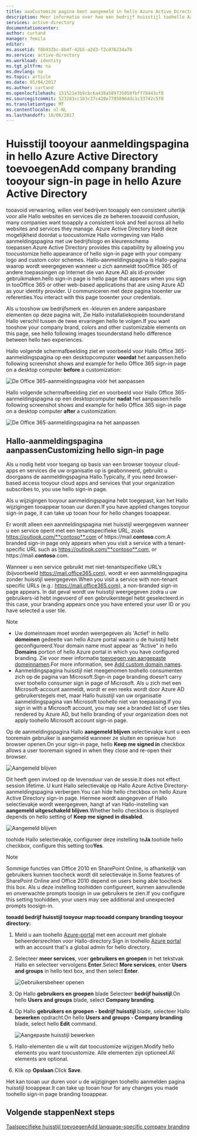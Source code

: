```yaml
---
title: aaaCustomize pagina bent aangemeld in hello Azure Active Directory | Microsoft Docs
description: Meer informatie over hoe een bedrijf huisstijl toohello Azure aanmelden pagina tooadd
services: active-directory
documentationcenter: 
author: curtand
manager: femila
editor: 
ms.assetid: f8b932bc-8b4f-42b5-a2d3-f2c076234a78
ms.service: active-directory
ms.workload: identity
ms.tgt_pltfrm: na
ms.devlang: na
ms.topic: article
ms.date: 05/04/2017
ms.author: curtand
ms.openlocfilehash: 151521e3b9cbc6a438a589735058fbff78443cf8
ms.sourcegitcommit: 523283cc1b3c37c428e77850964dc1c33742c5f0
ms.translationtype: MT
ms.contentlocale: nl-NL
ms.lasthandoff: 10/06/2017
---
```

# <a name="add-company-branding-tooyour-sign-in-page-in-hello-azure-active-directory"></a><span data-ttu-id="c5ff4-103">Huisstijl tooyour aanmeldingspagina in hello Azure Active Directory toevoegen</span><span class="sxs-lookup"><span data-stu-id="c5ff4-103">Add company branding tooyour sign-in page in hello Azure Active Directory</span></span>
<span data-ttu-id="c5ff4-104">tooavoid verwarring, willen veel bedrijven tooapply een consistent uiterlijk voor alle Hallo websites en services die ze beheren.</span><span class="sxs-lookup"><span data-stu-id="c5ff4-104">tooavoid confusion, many companies want tooapply a consistent look and feel across all hello websites and services they manage.</span></span> <span data-ttu-id="c5ff4-105">Azure Active Directory biedt deze mogelijkheid doordat u toocustomize Hallo vormgeving van Hallo aanmeldingspagina met uw bedrijfslogo en kleurenschema toepassen.</span><span class="sxs-lookup"><span data-stu-id="c5ff4-105">Azure Active Directory provides this capability by allowing you toocustomize hello appearance of hello sign-in page with your company logo and custom color schemes.</span></span> <span data-ttu-id="c5ff4-106">Hallo-aanmeldingspagina is Hallo-pagina waarop wordt weergegeven wanneer u zich aanmeldt tooOffice 365 of andere toepassingen op Internet die van Azure AD als id-provider gebruikmaken.</span><span class="sxs-lookup"><span data-stu-id="c5ff4-106">hello sign-in page is hello page that appears when you sign in tooOffice 365 or other web-based applications that are using Azure AD as your identity provider.</span></span> <span data-ttu-id="c5ff4-107">U communiceren met deze pagina tooenter uw referenties.</span><span class="sxs-lookup"><span data-stu-id="c5ff4-107">You interact with this page tooenter your credentials.</span></span>

<span data-ttu-id="c5ff4-108">Als u tooshow uw bedrijfsmerk en -kleuren en andere aanpasbare elementen op deze pagina wilt, Zie Hallo installatiekopieën toounderstand Hallo verschil tussen de twee ervaringen hello te volgen.</span><span class="sxs-lookup"><span data-stu-id="c5ff4-108">If you want tooshow your company brand, colors and other customizable elements on this page, see hello following images toounderstand hello difference between hello two experiences.</span></span>

<span data-ttu-id="c5ff4-109">Hallo volgende schermafbeelding ziet en voorbeeld voor Hallo Office 365-aanmeldingspagina op een desktopcomputer **voordat** het aanpassen:</span><span class="sxs-lookup"><span data-stu-id="c5ff4-109">hello following screenshot shows and example for hello Office 365 sign-in page on a desktop computer **before** a customization:</span></span>

![De Office 365-aanmeldingspagina vóór het aanpassen](./media/active-directory-branding-custom-signon-azure-portal/sign-in-page-before-customization.png)

<span data-ttu-id="c5ff4-111">Hallo volgende schermafbeelding ziet en voorbeeld voor Hallo Office 365-aanmeldingspagina op een desktopcomputer **nadat** het aanpassen:</span><span class="sxs-lookup"><span data-stu-id="c5ff4-111">hello following screenshot shows and example for hello Office 365 sign-in page on a desktop computer **after** a customization:</span></span>

![De Office 365-aanmeldingspagina na het aanpassen](./media/active-directory-branding-custom-signon-azure-portal/sign-in-page-after-customization.png)

## <a name="customizing-hello-sign-in-page"></a><span data-ttu-id="c5ff4-113">Hallo-aanmeldingspagina aanpassen</span><span class="sxs-lookup"><span data-stu-id="c5ff4-113">Customizing hello sign-in page</span></span>
<span data-ttu-id="c5ff4-114">Als u nodig hebt voor toegang op basis van een browser tooyour cloud-apps en services die uw organisatie op is geabonneerd, gebruikt u doorgaans de aanmeldingspagina Hallo.</span><span class="sxs-lookup"><span data-stu-id="c5ff4-114">Typically, if you need browser-based access tooyour cloud apps and services that your organization subscribes to, you use hello sign-in page.</span></span>

<span data-ttu-id="c5ff4-115">Als u wijzigingen tooyour aanmeldingspagina hebt toegepast, kan het Hallo wijzigingen tooappear tooan uur duren.</span><span class="sxs-lookup"><span data-stu-id="c5ff4-115">If you have applied changes tooyour sign-in page, it can take up tooan hour for hello changes tooappear.</span></span>

<span data-ttu-id="c5ff4-116">Er wordt alleen een aanmeldingspagina met huisstijl weergegeven wanneer u een service opent met een tenantspecifieke URL, zoals https://outlook.com/**contoso**.com of https://mail.**contoso**.com.</span><span class="sxs-lookup"><span data-stu-id="c5ff4-116">A branded sign-in page only appears when you visit a service with a tenant-specific URL such as https://outlook.com/**contoso**.com, or https://mail.**contoso**.com.</span></span>

<span data-ttu-id="c5ff4-117">Wanneer u een service gebruikt met niet-tenantspecifieke URL’s (bijvoorbeeld https://mail.office365.com), wordt er een aanmeldingspagina zonder huisstijl weergegeven.</span><span class="sxs-lookup"><span data-stu-id="c5ff4-117">When you visit a service with non-tenant specific URLs (e.g.: https://mail.office365.com), a non-branded sign-in page appears.</span></span> <span data-ttu-id="c5ff4-118">In dat geval wordt uw huisstijl weergegeven zodra u uw gebruikers-id hebt ingevoerd of een gebruikerstegel hebt geselecteerd.</span><span class="sxs-lookup"><span data-stu-id="c5ff4-118">in this case, your branding appears once you have entered your user ID or you have selected a user tile.</span></span>

> [!NOTE]
> * <span data-ttu-id="c5ff4-119">Uw domeinnaam moet worden weergegeven als 'Actief' in hello **domeinen** gedeelte van hello Azure portal waarin u de huisstijl hebt geconfigureerd.</span><span class="sxs-lookup"><span data-stu-id="c5ff4-119">Your domain name must appear as “Active" in hello **Domains** portion of hello Azure portal in which you have configured branding.</span></span> <span data-ttu-id="c5ff4-120">Zie voor meer informatie [toevoegen van aangepaste domeinnamen](active-directory-domains-add-azure-portal.md).</span><span class="sxs-lookup"><span data-stu-id="c5ff4-120">For more information, see [Add custom domain names](active-directory-domains-add-azure-portal.md).</span></span>
> * <span data-ttu-id="c5ff4-121">Aanmeldingspagina huisstijl niet meegenomen toohello consumenten zich op de pagina van Microsoft.</span><span class="sxs-lookup"><span data-stu-id="c5ff4-121">Sign-in page branding doesn’t carry over toohello consumer sign in page of Microsoft.</span></span> <span data-ttu-id="c5ff4-122">Als u zich met een Microsoft-account aanmeldt, wordt er een reeks wordt door Azure AD gebruikerstegels met, maar Hallo huisstijl van uw organisatie aanmeldingspagina van Microsoft toohello niet van toepassing.</span><span class="sxs-lookup"><span data-stu-id="c5ff4-122">If you sign in with a Microsoft account, you may see a branded list of user tiles rendered by Azure AD, but hello branding of your organization does not apply toohello Microsoft account sign-in page.</span></span>
>
>

<span data-ttu-id="c5ff4-123">Op de aanmeldingspagina Hallo **aangemeld blijven** selectievakje kunt u een tooremain gebruiker is aangemeld wanneer ze sluiten en opnieuw hun browser openen.</span><span class="sxs-lookup"><span data-stu-id="c5ff4-123">On your sign-in page, hello **Keep me signed in** checkbox allows a user tooremain signed in when they close and re-open their browser.</span></span>

   ![Aangemeld blijven](./media/active-directory-branding-custom-signon-azure-portal/01.png)

<span data-ttu-id="c5ff4-125">Dit heeft geen invloed op de levensduur van de sessie.</span><span class="sxs-lookup"><span data-stu-id="c5ff4-125">It does not effect session lifetime.</span></span> <span data-ttu-id="c5ff4-126">U kunt Hallo selectievakje op Hallo Azure Active Directory-aanmeldingspagina verbergen.</span><span class="sxs-lookup"><span data-stu-id="c5ff4-126">You can hide hello checkbox on hello Azure Active Directory sign-in page.</span></span>
<span data-ttu-id="c5ff4-127">Hiermee wordt aangegeven of Hallo selectievakje wordt weergegeven, hangt af van Hallo-instelling van **aangemeld uitgeschakeld blijven**.</span><span class="sxs-lookup"><span data-stu-id="c5ff4-127">Whether hello checkbox is displayed depends on hello setting of **Keep me signed in disabled**.</span></span>

   ![Aangemeld blijven](./media/active-directory-branding-custom-signon-azure-portal/02.png)

<span data-ttu-id="c5ff4-129">toohide Hallo selectievakje, configureer deze instelling te**Ja**.</span><span class="sxs-lookup"><span data-stu-id="c5ff4-129">toohide hello checkbox, configure this setting too**Yes**.</span></span>

> [!NOTE]
> <span data-ttu-id="c5ff4-130">Sommige functies van Office 2010 en SharePoint Online, is afhankelijk van gebruikers kunnen toocheck wordt dit selectievakje in.</span><span class="sxs-lookup"><span data-stu-id="c5ff4-130">Some features of SharePoint Online and Office 2010 depend on users being able toocheck this box.</span></span> <span data-ttu-id="c5ff4-131">Als u deze instelling toohidden configureert, kunnen aanvullende en onverwachte prompts toosign in uw gebruikers te zien.</span><span class="sxs-lookup"><span data-stu-id="c5ff4-131">If you configure this setting toohidden, your users may see additional and unexpected prompts toosign-in.</span></span>
>
>

<span data-ttu-id="c5ff4-132">**tooadd bedrijf huisstijl tooyour map:**</span><span class="sxs-lookup"><span data-stu-id="c5ff4-132">**tooadd company branding tooyour directory:**</span></span>

1. <span data-ttu-id="c5ff4-133">Meld u aan toohello [Azure-portal](https://portal.azure.com) met een account met globale beheerdersrechten voor Hallo-directory.</span><span class="sxs-lookup"><span data-stu-id="c5ff4-133">Sign in toohello [Azure portal](https://portal.azure.com) with an account that's a global admin for hello directory.</span></span>
2. <span data-ttu-id="c5ff4-134">Selecteer **meer services**, voer **gebruikers en groepen** in het tekstvak Hallo en selecteer vervolgens **Enter**.</span><span class="sxs-lookup"><span data-stu-id="c5ff4-134">Select **More services**, enter **Users and groups** in hello text box, and then select **Enter**.</span></span>

   ![Gebruikersbeheer openen](./media/active-directory-branding-custom-signon-azure-portal/user-management.png)
3. <span data-ttu-id="c5ff4-136">Op Hallo **gebruikers en groepen** blade Selecteer **bedrijf huisstijl**.</span><span class="sxs-lookup"><span data-stu-id="c5ff4-136">On hello **Users and groups** blade, select **Company branding**.</span></span>
4. <span data-ttu-id="c5ff4-137">Op Hallo **gebruikers en groepen - bedrijf huisstijl** blade, selecteer Hallo **bewerken** opdracht.</span><span class="sxs-lookup"><span data-stu-id="c5ff4-137">On hello **Users and groups - Company branding** blade, select hello **Edit** command.</span></span>

    ![Aangepaste huisstijl bewerken](./media/active-directory-branding-custom-signon-azure-portal/edit-branding.png)
5. <span data-ttu-id="c5ff4-139">Hallo-elementen die u wilt dat toocustomize wijzigen.</span><span class="sxs-lookup"><span data-stu-id="c5ff4-139">Modify hello elements you want toocustomize.</span></span> <span data-ttu-id="c5ff4-140">Alle elementen zijn optioneel.</span><span class="sxs-lookup"><span data-stu-id="c5ff4-140">All elements are optional.</span></span>
6. <span data-ttu-id="c5ff4-141">Klik op **Opslaan**.</span><span class="sxs-lookup"><span data-stu-id="c5ff4-141">Click **Save**.</span></span>

<span data-ttu-id="c5ff4-142">Het kan tooan uur duren voor u de wijzigingen toohello aanmelden pagina huisstijl tooappear.</span><span class="sxs-lookup"><span data-stu-id="c5ff4-142">It can take up tooan hour for any changes you made toohello sign-in page branding tooappear.</span></span>

## <a name="next-steps"></a><span data-ttu-id="c5ff4-143">Volgende stappen</span><span class="sxs-lookup"><span data-stu-id="c5ff4-143">Next steps</span></span>
[<span data-ttu-id="c5ff4-144">Taalspecifieke huisstijl toevoegen</span><span class="sxs-lookup"><span data-stu-id="c5ff4-144">Add language-specific company branding</span></span>](active-directory-branding-localize-azure-portal.md)
